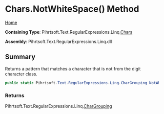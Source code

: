 # Chars\.NotWhiteSpace\(\) Method

[Home](../../../../../../README.md)

**Containing Type**: Pihrtsoft\.Text\.RegularExpressions\.Linq\.[Chars](../README.md)

**Assembly**: Pihrtsoft\.Text\.RegularExpressions\.Linq\.dll

## Summary

Returns a pattern that matches a character that is not from the digit character class\.

```csharp
public static Pihrtsoft.Text.RegularExpressions.Linq.CharGrouping NotWhiteSpace()
```

### Returns

Pihrtsoft\.Text\.RegularExpressions\.Linq\.[CharGrouping](../../CharGrouping/README.md)

